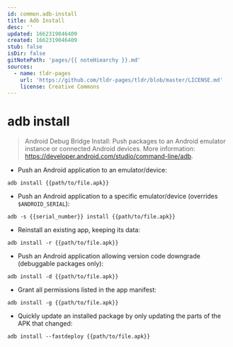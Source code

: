 ```yaml
---
id: common.adb-install
title: Adb Install
desc: ''
updated: 1662319046409
created: 1662319046409
stub: false
isDir: false
gitNotePath: 'pages/{{ noteHiearchy }}.md'
sources:
  - name: tldr-pages
    url: 'https://github.com/tldr-pages/tldr/blob/master/LICENSE.md'
    license: Creative Commons
---
```

# adb install

> Android Debug Bridge Install: Push packages to an Android emulator instance or connected Android devices.
> More information: <https://developer.android.com/studio/command-line/adb>.

- Push an Android application to an emulator/device:

`adb install {{path/to/file.apk}}`

- Push an Android application to a specific emulator/device (overrides `$ANDROID_SERIAL`):

`adb -s {{serial_number}} install {{path/to/file.apk}}`

- Reinstall an existing app, keeping its data:

`adb install -r {{path/to/file.apk}}`

- Push an Android application allowing version code downgrade (debuggable packages only):

`adb install -d {{path/to/file.apk}}`

- Grant all permissions listed in the app manifest:

`adb install -g {{path/to/file.apk}}`

- Quickly update an installed package by only updating the parts of the APK that changed:

`adb install --fastdeploy {{path/to/file.apk}}`

